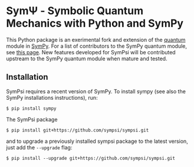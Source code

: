 SymΨ - Symbolic Quantum Mechanics with Python and SymPy
=======================================================

This Python package is an exerimental fork and extension of the [quantum](https://github.com/sympy/sympy/tree/master/sympy/physics/quantum) module in [SymPy](http://www.sympy.org). For a list of contributors to the SymPy quantum module, see [this page](https://github.com/sympy/sympy/commits/master/sympy/physics/quantum). New features developed for SymPsi will be contributed upstream to the SymPy quantum module when mature and tested.

Installation
------------

SymPsi requires a recent version of SymPy. To install sympy (see also the SymPy installations instructions), run:

    $ pip install sympy

The SymPsi package

    $ pip install git+https://github.com/sympsi/sympsi.git

and to upgrade a previously installed sympsi package to the latest version, just add the `--upgrade` flag:

    $ pip install --upgrade git+https://github.com/sympsi/sympsi.git



